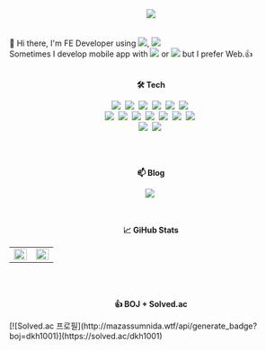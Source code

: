 <!--
**L-Hyun/L-Hyun** is a ✨ _special_ ✨ repository because its `README.md` (this file) appears on your GitHub profile.

Here are some ideas to get you started:

- 🔭 I’m currently working on ...
- 🌱 I’m currently learning ...
- 👯 I’m looking to collaborate on ...
- 🤔 I’m looking for help with ...
- 💬 Ask me about ...
- 📫 How to reach me: ...
- 😄 Pronouns: ...
- ⚡ Fun fact: ...
-->

<div align="center">
  <a href="https://github.com/L-Hyun">
    <img src="https://capsule-render.vercel.app/api?type=soft&color=auto&height=100&section=header&text=&#123'✋🏻hello%20world!'&#125&#59&fontSize=50&animation=blinking" />
  </a>
</div>
<br />

<br />
👋 Hi there, I'm FE Developer using <a href="https://react.dev/" target="_blank"><img src="https://img.shields.io/badge/React-61dafb?style=flat-square&logo=React&logoColor=white"/></a>, <a href="https://svelte.dev/" target="_blank"><img src="https://img.shields.io/badge/Svelte-FF3E00?style=flat-square&logo=Svelte.js&logoColor=white"/></a> <br />
Sometimes I develop mobile app with <a href="https://flutter.dev/" target="_blank"><img src="https://img.shields.io/badge/Flutter-02569B?style=flat-square&logo=Flutter&logoColor=white"/></a> or <a href="https://reactnative.dev/" target="_blank"><img src="https://img.shields.io/badge/ReactNative-61dafb?style=flat-square&logo=React&logoColor=white"/></a> but I prefer Web.👍
<br />

<br />
<p align="center"><b>🛠 Tech</b></p>
<p align="center">
  <img src="https://img.shields.io/badge/C++-00599C?style=flat-square&logo=C++&logoColor=white"/>&nbsp
  <img src="https://img.shields.io/badge/Python-3776AB?style=flat-square&logo=Python&logoColor=white"/>&nbsp
  <img src="https://img.shields.io/badge/HTML-E34F26?style=flat-square&logo=HTML5&logoColor=white"/>&nbsp
  <img src="https://img.shields.io/badge/CSS-1572B6?style=flat-square&logo=css3&logoColor=white"/>&nbsp
  <img src="https://img.shields.io/badge/Scss-CC6699?style=flat&logo=Sass&logoColor=white"/>&nbsp
  <img src="https://img.shields.io/badge/Git-F05032?style=flat-square&logo=Git&logoColor=white"/>&nbsp
  <br />
  <img src="https://img.shields.io/badge/Javascript-ffb13b?style=flat-square&logo=javascript&logoColor=white"/>&nbsp
  <img src="https://img.shields.io/badge/Typescript-3178c6?style=flat-square&logo=Typescript&logoColor=white"/>&nbsp
  <img src="https://img.shields.io/badge/React-61dafb?style=flat-square&logo=React&logoColor=white"/>&nbsp
  <img src="https://img.shields.io/badge/Svelte-FF3E00?style=flat-square&logo=Svelte.js&logoColor=white"/>&nbsp
  <img src="https://img.shields.io/badge/Webpack-8DD6F9?style=flat-square&logo=Webpack&logoColor=white"/>&nbsp
  <img src="https://img.shields.io/badge/Node.js-339933?style=flat-square&logo=Node.js&logoColor=white"/>&nbsp
  <img src="https://img.shields.io/badge/Django-092E20?style=flat-square&logo=Django&logoColor=white"/>&nbsp
  <br />
  <img src="https://img.shields.io/badge/ReactNative-61DAFB?style=flat-square&logo=React&logoColor=white"/>&nbsp
  <img src="https://img.shields.io/badge/Flutter-02569B?style=flat-square&logo=Flutter&logoColor=white"/>&nbsp
</p>
<br />

<br />
<p align="center"><b>📫 Blog</b></p>
<p align="center">
  <a href="https://l-hyun.github.io/"><img src="https://img.shields.io/badge/Github-222222?style=flat-square&logo=Git&logoColor=white"/></a>&nbsp
</p>
<br />

<p align="center"><b>📈 GiHub Stats</b></p>
<p align="center">
  <table>
    <tr>
      <td align="top" width="50%">
      <img src="https://github-readme-stats.vercel.app/api?username=L-Hyun&count_private=true&show_icons=true&theme=buefy&hide_border=true" align="left" style="width: 100%" />
      </td>
      <td align="top" width="50%">
        <img src="https://github-readme-stats.vercel.app/api/top-langs/?username=L-Hyun&hide=jupyter%20notebook&layout=compact&hide_border=true" align="left" style="width: 100%" />
      </td>
    </tr>
  </table>
</p>
<br />

<br />
<p align="center"><b>👍 BOJ + Solved.ac</b></p>
[![Solved.ac
프로필](http://mazassumnida.wtf/api/generate_badge?boj=dkh1001)](https://solved.ac/dkh1001)
